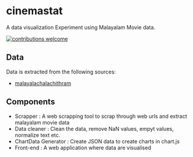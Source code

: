 # cinemastat

A data visualization Experiment using Malayalam Movie data.

[![contributions welcome](https://img.shields.io/badge/contributions-welcome-brightgreen?logo=github)](CODE_OF_CONDUCT.md) 

## Data

Data is extracted from the following sources:
- [malayalachalachithram](https://www.malayalachalachithram.com/)

## Components

- Scrapper : A web scrapping tool to scrap through web urls and extract malayalam movie data
- Data cleaner : Clean the data, remove NaN values, empyt values, normalize text etc.
- ChartData Generator : Create JSON data to create charts in chart.js
- Front-end : A web application where data are visualised



